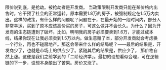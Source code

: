 限价说到底，是抢劫。被抢劫者是开发商。
当政策限制开发商只能在某价格内出售时，它干预了社会的正常运转。原本需要1.8万的房子，被强制规定在1.5万内卖出。这样的政策，有什么样的问题呢？问题在于，在最开始的一段时间内，部分人非常幸运，买到了原本应该高价买的房子，可这么做并不会长久。为什么？因为开发商的生态链遭到了破坏。比如，明明我的房子必须要卖到1.6万，才能过成本线，结果你现在让我必须卖到1.5万以内。做生意赔了本，部分开发商就会考虑换一个行业，再也不碰房地产。那这会带来什么样的结局呢？——最后的结果是，开发商少了，也就是市场上的供应少了。紧随其后的结果是，供应少了， 那价格自然上涨。这便是我们之前学到的「二阶经济学」。最初的设想看似合理，可在逻辑链的下一步，设想本身酿出了苦果。房价又涨了。